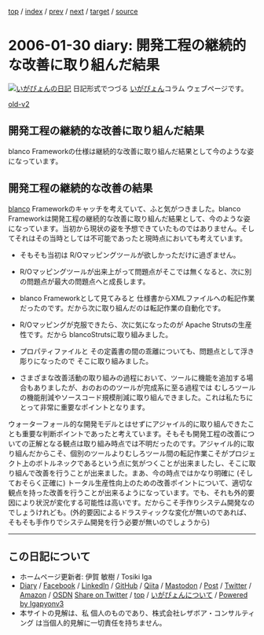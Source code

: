 [top](../index.html) 
 / [index](index.html) 
 / [prev](ig060129.html) 
 / [next](ig060202.html) 
 / [target](https://www.igapyon.jp/igapyon/diary/2006/ig060130.html) 
 / [source](https://github.com/igapyon/diary/blob/master/2006/ig060130.src.md) 

2006-01-30 diary: 開発工程の継続的な改善に取り組んだ結果
=====================================================================================================
[![いがぴょんの日記](https://www.igapyon.jp/igapyon/diary/images/iga200306s.jpg "いがぴょん")](https://www.igapyon.jp/igapyon/diary/memo/memoigapyon.html) 日記形式でつづる [いがぴょん](https://www.igapyon.jp/igapyon/diary/memo/memoigapyon.html)コラム ウェブページです。

[old-v2](ig060130-orig.html)

## 開発工程の継続的な改善に取り組んだ結果

blanco Frameworkの仕様は継続的な改善に取り組んだ結果として今のような姿になっています。


## 開発工程の継続的な改善の結果

[blanco](https://www.igapyon.jp/blanco/blanco.ja.html) Frameworkのキャッチを考えていて、ふと気がつきました。blanco Frameworkは開発工程の継続的な改善に取り組んだ結果として、今のような姿になっています。当初から現状の姿を予想できていたものではありません。そしてそれはその当時としては不可能であったと現時点においても考えています。

* そもそも当初は R/Oマッピングツールが欲しかっただけに過ぎません。
  
* R/Oマッピングツールが出来上がって問題点がそこでは無くなると、次に別の問題点が最大の問題点へと成長します。
  
* blanco Frameworkとして見てみると 仕様書からXMLファイルへの転記作業だったのです。だから次に取り組んだのは転記作業の自動化です。
  
* R/Oマッピングが克服できたら、次に気になったのが Apache Strutsの生産性です。だから blancoStrutsに取り組みました。
  
* プロパティファイルと その定義書の間の乖離についても、問題点として浮き彫りになったので そこに取り組みました。
  
* さまざまな改善活動の取り組みの過程において、ツールに機能を追加する場合もありましたが、おのおののツールが完成系に至る過程では むしろツールの機能削減やソースコード規模削減に取り組んできました。これは私たちにとって非常に重要なポイントとなります。

ウォーターフォール的な開発モデルとはせずにアジャイル的に取り組んできたことも重要な判断ポイントであったと考えています。そもそも開発工程の改善についての正解となる観点は取り組み時点では不明だったのです。アジャイル的に取り組んだからこそ、個別のツールよりむしろツール間の転記作業こそがプロジェクト上のボトルネックであるという点に気がつくことが出来ましたし、そこに取り組んで改善を行うことが出来ました。まあ、今の時点ではかなり明確に (そしておそらく正確に) トータル生産性向上のための改善ポイントについて、適切な観点を持った改善を行うことが出来るようになっています。でも、それも外的要因により状況が変化する可能性は高いです。だからこそ手作りシステム開発なのでしょうけれども。(外的要因によるドラスティックな変化が無いのであれば、そもそも手作りでシステム開発を行う必要が無いのでしょうから)


----------------------------------------------------------------------------------------------------

## この日記について

* ホームページ更新者: 伊賀 敏樹 / Tosiki Iga
* [Diary](https://www.igapyon.jp/igapyon/diary/) / [Facebook](https://www.facebook.com/igapyon) / [LinkedIn](https://www.linkedin.com/in/toshikiiga) / [GitHub](https://github.com/igapyon) / [Qiita](https://qiita.com/igapyon) / [Mastodon](https://social.vivaldi.net/@igapyon) / [Post](https://post.news/igapyon) / [Twitter](https://twitter.com/ToshikiIga) / [Amazon](https://www.amazon.co.jp/%E4%BC%8A%E8%B3%80-%E6%95%8F%E6%A8%B9/e/B004LTQWCQ) / [OSDN](https://ja.osdn.net/users/iga/)
[Share on Twitter](https://twitter.com/intent/tweet?hashtags=igapyon%2Cdiary%2C%E3%81%84%E3%81%8C%E3%81%B4%E3%82%87%E3%82%93&text=%E9%96%8B%E7%99%BA%E5%B7%A5%E7%A8%8B%E3%81%AE%E7%B6%99%E7%B6%9A%E7%9A%84%E3%81%AA%E6%94%B9%E5%96%84%E3%81%AB%E5%8F%96%E3%82%8A%E7%B5%84%E3%82%93%E3%81%A0%E7%B5%90%E6%9E%9C&url=https%3A%2F%2Fwww.igapyon.jp%2Figapyon%2Fdiary%2F2006%2Fig060130.html) / [top](../index.html) / [いがぴょんについて](https://www.igapyon.jp/igapyon/diary/memo/memoigapyon.html) / [Powered by Igapyonv3](https://github.com/igapyon/igapyonv3)
* 本サイトの見解は、私 個人のものであり、株式会社レザボア・コンサルティング は当個人的見解に一切責任を持ちません。 

